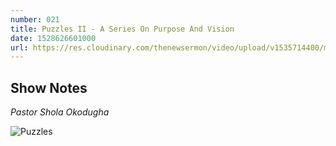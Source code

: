 ```yaml
---
number: 021
title: Puzzles II - A Series On Purpose And Vision
date: 1528626601000
url: https://res.cloudinary.com/thenewsermon/video/upload/v1535714400/messages/100618_-_Puzzles_II.mp3
---
```


## Show Notes
_Pastor Shola Okodugha_

![Puzzles](https://res.cloudinary.com/thenewsermon/image/upload/v1536165214/sermon%20display%20pictures/puzzles.jpg)
